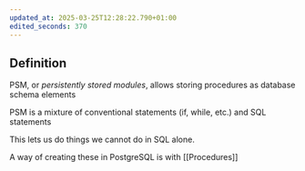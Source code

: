 ```yaml
---
updated_at: 2025-03-25T12:28:22.790+01:00
edited_seconds: 370
---
```

## Definition
PSM, or *persistently stored modules*, allows storing procedures as database schema elements

PSM is a mixture of conventional statements (if, while, etc.) and SQL statements

This lets us do things we cannot do in SQL alone.

A way of creating these in PostgreSQL is with [[Procedures]]


